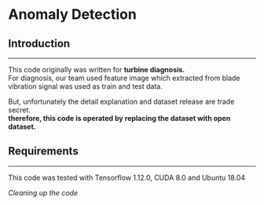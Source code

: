 # Anomaly Detection
<!-- BVMS anomaly detection with AE and/or VAE  
Clearning up the code   -->

## Introduction
---
This code originally was written for **turbine diagnosis.**   
For diagnosis, our team used feature image which extracted from blade vibration signal was used as train and test data.  

But, unfortunately the detail explanation and dataset release are trade secret.  
**therefore, this code is operated by replacing the dataset with open dataset.**

## Requirements
---
This code was tested with Tensorflow 1.12.0, CUDA 8.0 and Ubuntu 18.04

*Cleaning up the code*